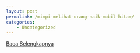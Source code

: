 ```yaml
---
layout: post
permalink: /mimpi-melihat-orang-naik-mobil-hitam/
categories:
    - Uncategorized
---
```


[Baca Selengkapnya](/06)